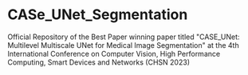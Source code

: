 # CASe_UNet_Segmentation
Official Repository of the Best Paper winning paper titled "CASE_UNet: Multilevel Multiscale UNet for Medical Image Segmentation" at the 4th International Conference on Computer Vision, High Performance Computing, Smart Devices and Networks (CHSN 2023)
